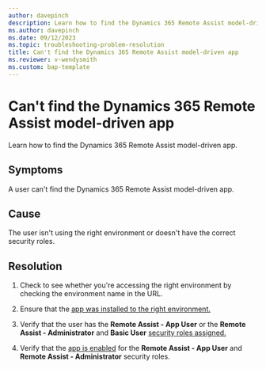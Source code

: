 ```yaml
---
author: davepinch
description: Learn how to find the Dynamics 365 Remote Assist model-driven app
ms.author: davepinch
ms.date: 09/12/2023
ms.topic: troubleshooting-problem-resolution
title: Can't find the Dynamics 365 Remote Assist model-driven app
ms.reviewer: v-wendysmith
ms.custom: bap-template
---
```


# Can't find the Dynamics 365 Remote Assist model-driven app

Learn how to find the Dynamics 365 Remote Assist model-driven app.

## Symptoms

A user can't find the Dynamics 365 Remote Assist model-driven app.

## Cause

The user isn't using the right environment or doesn't have the correct security roles.

## Resolution

1. Check to see whether you're accessing the right environment by checking the environment name in the URL.

2. Ensure that the [app was installed to the right environment.](dynamics365/mixed-reality/remote-assist/ra-webapp-install#install-the-dynamics-365-remote-assist-model-driven-app)

3. Verify that the user has the **Remote Assist - App User** or the **Remote Assist - Administrator** and **Basic User** [security roles assigned.](dynamics365/mixed-reality/remote-assist/asset-capture-add-users#assign-dynamics-365-security-roles)

4. Verify that the [app is enabled](dynamics365/mixed-reality/remote-assist/asset-capture-add-users#manage-app-roles) for the **Remote Assist - App User** and **Remote Assist - Administrator** security roles.